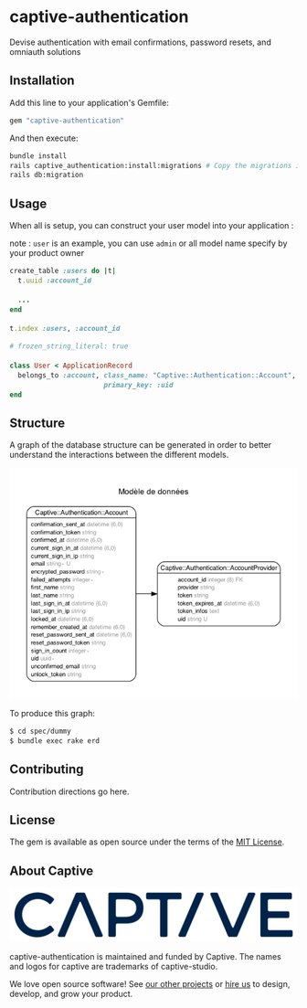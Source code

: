 # captive-authentication

Devise authentication with email confirmations, password resets, and omniauth solutions

## Installation
Add this line to your application's Gemfile:

```ruby
gem "captive-authentication"
```

And then execute:
```bash
bundle install
rails captive_authentication:install:migrations # Copy the migrations into your application
rails db:migration
```

## Usage

When all is setup, you can construct your user model into your application :

note : `user` is an example, you can use `admin` or all model name specify by your product owner

```ruby
create_table :users do |t|
  t.uuid :account_id

  ...
end

t.index :users, :account_id
```

```ruby
# frozen_string_literal: true

class User < ApplicationRecord
  belongs_to :account, class_name: "Captive::Authentication::Account",
                       primary_key: :uid
end
```

## Structure

A graph of the database structure can be generated in order to better understand the interactions between the different models.

![](docs/erd.png)

To produce this graph:

```bash
$ cd spec/dummy
$ bundle exec rake erd
```

## Contributing
Contribution directions go here.

## License
The gem is available as open source under the terms of the [MIT License](https://opensource.org/licenses/MIT).

About Captive
-------------

![captive](https://raw.githubusercontent.com/Captive-Studio/assets/main/logo_captive_blue_avec_fond.webp)

captive-authentication is maintained and funded by Captive.
The names and logos for captive are trademarks of captive-studio.

We love open source software!
See [our other projects][community] or
[hire us][hire] to design, develop, and grow your product.

[community]: https://github.com/Captive-Studio
[hire]: https://www.captive.fr/contact?utm_source=github
